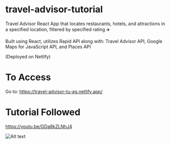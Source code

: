 # travel-advisor-tutorial
Travel Advisor React App that locates restaurants, hotels, and attractions in a specified location, filtered by specified rating ✈️

Built using React, utilizes Rapid API along with: Travel Advisor API, Google Maps for JavaScript API, and Places API

(Deployed on Netlify)

# To Access
 Go to: https://travel-advisor-tu-ag.netlify.app/
 
 # Tutorial Followed 
https://youtu.be/GDa8kZLNhJ4


 
 
![Alt text](/travel-advisor.png?raw=true "Demo Pic")
